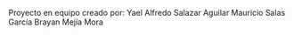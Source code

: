 Proyecto en equipo creado por:
Yael Alfredo Salazar Aguilar
Mauricio Salas García
Brayan Mejía Mora
